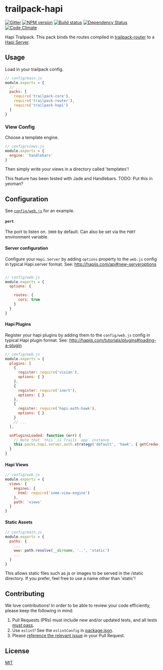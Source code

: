 # trailpack-hapi

[![Gitter][gitter-image]][gitter-url]
[![NPM version][npm-image]][npm-url]
[![Build status][ci-image]][ci-url]
[![Dependency Status][daviddm-image]][daviddm-url]
[![Code Climate][codeclimate-image]][codeclimate-url]

Hapi Trailpack. This pack binds the routes compiled in [trailpack-router](https://github.com/trailsjs/trailpack-router)
to a [Hapi Server](http://hapijs.com/api#server).

## Usage
Load in your trailpack config.

```js
// config/main.js
module.exports = {
  // ...
  packs: [
    require('trailpack-core'),
    require('trailpack-router'),
    require('trailpack-hapi')
  ]
}
```

### View Config
Choose a template engine.

```js
// config/views.js
module.exports = {
  engine: 'handlebars'
}
```

Then simply write your views in a directory called 'templates'!

This feature has been tested with Jade and Handlebars. TODO: Put this in yeoman?

## Configuration
See [`config/web.js`](https://github.com/trailsjs/trails-example-app/blob/master/config/web.js) for an example.

#### `port`
The port to listen on. `3000` by default. Can also be set via the `PORT` environment variable.

#### Server configuration
Configure your `Hapi.Server` by adding `options` property to the `web.js` config in typical
Hapi.server format. See: http://hapijs.com/api#new-serveroptions

```js

// config/web.js
module.exports = {
  options: {

    routes: {
      cors: true
    }
  }
}
```

#### Hapi Plugins
Register your hapi plugins by adding them to the `config/web.js` config in typical Hapi
plugin format. See: http://hapijs.com/tutorials/plugins#loading-a-plugin

```js
// config/web.js
module.exports = {
  plugins: [
    {
      register: require('vision'),
      options: { }
    },
    {
      register: require('inert'),
      options: { }
    },
    {
      register: require('hapi-auth-hawk'),
      options: { }
    }
    // ...
  ],

  onPluginsLoaded: function (err) {
    // Note that `this` is Trails `app` instance
    this.packs.hapi.server.auth.strategy('default', 'hawk', { getCredentialsFunc: getCredentials });
  }
}
```

#### Hapi Views
```js
// config/web.js
module.exports = {
  views: {
    engines: {
      html: require('some-view-engine')
    },
    path: 'views'
  }
}
```

#### Static Assets
```js
// config/main.js
module.exports = {
  paths: {
    ...
    www: path.resolve(__dirname, '..', 'static')
    ...
  }
}
```
This allows static files such as js or images to be served in the /static directory.
If you prefer, feel free to use a name other than 'static'!

## Contributing
We love contributions! In order to be able to review your code efficiently,
please keep the following in mind:

1. Pull Requests (PRs) must include new and/or updated tests, and all tests [must pass](https://travis-ci.org/trailsjs/trailpack-hapi).
2. Use `eslint`! See the `eslintConfig` in [package.json](https://github.com/trailsjs/trailpack-hapi/blob/master/package.json).
3. Please [reference the relevant issue](https://github.com/blog/1506-closing-issues-via-pull-requests) in your Pull Request.

## License
[MIT](https://github.com/trailsjs/trailpack-hapi/blob/master/LICENSE)

[npm-image]: https://img.shields.io/npm/v/trailpack-hapi.svg?style=flat-square
[npm-url]: https://npmjs.org/package/trailpack-hapi
[ci-image]: https://img.shields.io/travis/trailsjs/trailpack-hapi/master.svg?style=flat-square
[ci-url]: https://travis-ci.org/trailsjs/trailpack-hapi
[daviddm-image]: http://img.shields.io/david/trailsjs/trailpack-hapi.svg?style=flat-square
[daviddm-url]: https://david-dm.org/trailsjs/trailpack-hapi
[codeclimate-image]: https://img.shields.io/codeclimate/github/trailsjs/trailpack-hapi.svg?style=flat-square
[codeclimate-url]: https://codeclimate.com/github/trailsjs/trailpack-hapi
[gitter-image]: http://img.shields.io/badge/+%20GITTER-JOIN%20CHAT%20%E2%86%92-1DCE73.svg?style=flat-square
[gitter-url]: https://gitter.im/trailsjs/trails
